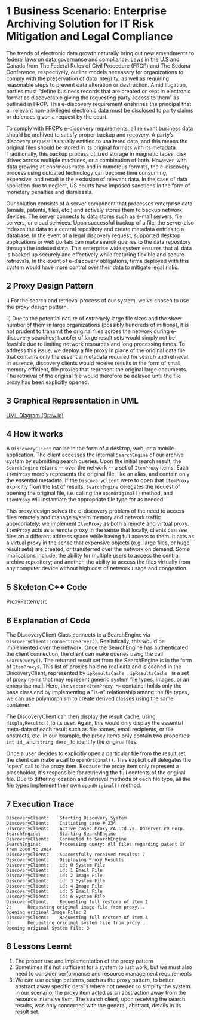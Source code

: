 
# 1 Business Scenario: Enterprise Archiving Solution for IT Risk Mitigation and Legal Compliance

The trends of electronic data growth naturally bring out new amendments to federal laws on data governance and compliance. Laws in the U.S and Canada from The Federal Rules of Civil Procedure (FRCP) and The Sedona Conference, respectively, outline models necessary for organizations to comply with the preservation of data integrity, as well as requiring reasonable steps to prevent data alteration or destruction. Amid litigation, parties must “define business records that are created or kept in electronic format as discoverable giving the requesting party access to them” as outlined in FRCP. This e-discovery requirement enshrines the principal that all relevant non-privileged electronic data must be disclosed to party claims or defenses given a request by the court.
	To comply with FRCP’s e-discovery requirements, all relevant business data should be archived to satisfy proper backup and recovery. A party’s discovery request is usually entitled to unaltered data, and this means the original files should be stored in its original formats with its metadata. Traditionally, this backup process utilized storage in magnetic tapes, disk drives across multiple machines, or a combination of both. However, with data growing at enormous rates and in numerous formats, the e-discovery process using outdated technology can become time consuming, expensive, and result in the exclusion of relevant data. In the case of data spoliation due to neglect, US courts have imposed sanctions in the form of monetary penalties and dismissals.

Our solution consists of a server component that processes enterprise data (emails, patents, files, etc.) and actively stores them to backup network devices. The server connects to data stores such as e-mail servers, file servers, or cloud services. Upon successful backup of a file, the server also indexes the data to a central repository and create metadata entries to a database. In the event of a legal discovery request, supported desktop applications or web portals can make search queries to the data repository through the indexed data. This enterprise wide system ensures that all data is backed up securely and effectively while featuring flexible and secure retrievals. In the event of e-discovery obligations, firms deployed with this system would have more control over their data to mitigate legal risks. 

## 2 Proxy Design Pattern

i) For the search and retrieval process of our system, we've chosen to use the *proxy design* pattern. 

ii) Due to the potential nature of extremely large file sizes and the sheer number of them in large organizations (possibly hundreds of millions), it is not prudent to transmit the original files across the network during e-discovery searches; transfer of large result sets would simply not be feasible due to limiting network resources and long processing times. To address this issue, we deploy a file proxy in place of the original data file that contains only the essential metadata required for search and retrieval. In essence, discovery clients would receive results in the form of small, memory efficient, file proxies that represent the original large documents. The retrieval of the original file would therefore be delayed until the file proxy has been explicitly opened. 

## 3 Graphical Representation in UML

[UML Diagram (Draw.io)](https://drive.google.com/file/d/0B110Jx0kEe5IQlYxajBycUZQR1U/view?usp=sharing)


## 4 How it works

A `DiscoveryClient` can be in the form of a desktop, web, or a mobile application. The client accesses the internal `SearchEngine` of our archive system by submitting search queries. Upon the initial search result, the `SearchEngine` returns -- over the network -- a set of `ItemProxy` items. Each `ItemProxy` merely represents the original file, like an alias, and contain only the essential metadata. If the `DiscoveryClient` were to open that `ItemProxy` explicitly from the list of results, `SearchEngine` delegates the request of opening the original file, i.e. calling the `openOriginal()` method, and `ItemProxy` will instantiate the appropriate file type for as needed.  

This proxy design solves the e-discovery problem of the need to access files remotely and manage system memory and network traffic appropriately; we implement `ItemProxy` as both a remote and virtual proxy. `ItemProxy` acts as a remote proxy in the sense that locally, clients can see files on a different address space while having full access to them. It acts as a virtual proxy in the sense that expensive objects (e.g. large files, or huge result sets) are created, or transferred over the network on demand. Some implications include: the ability for multiple users to access the central archive repository; and another, the ability to access the files virtually from any computer device without high cost of network usage and congestion.   

## 5 Skeleton C++ Code

ProxyPattern/src

## 6 Explanation of Code

The DiscoveryClient Class connects to a SearchEngine via `DiscoveryClient::connectToServer()`. Realistically, this would be implemented over the network. Once the SearchEngine has authenticated the client connection, the client can make queries using the call `searchQuery()`. The returned result set from the SearchEngine is in the form of `ItemProxy`s. This list of proxies hold no real data and is cached in the DiscoveryClient, represented by `ipResultsCache_`. `ipResultsCache_` is a set of proxy items that may represent generic system file types, images, or an enterprise mail. Here, the `vector<ItemProxy *>` container holds only the base class and by implementing a "is-a" relationship among the file types, we can use polymorphism to create derived classes using the same container. 

The DiscoveryClient can then display the result cache, using `displayResults()`,to its user. Again, this would only display the essential meta-data of each result such as file names, email recipients, or file abstracts, etc. In our example, the proxy items only contain two properties: `int id_` and `string desc_` to identify the original files. 

Once a user decides to explicitly open a particular file from the result set, the client can make a call to `openOriginal()`. This explicit call delegates the "open" call to the proxy item. Because the proxy item only represent a placeholder, it's responsible for retrieving the full contents of the original file. Due to differing location and retrieval methods of each file type, all the file types implement their own `openOriginal()` method. 


## 7 Execution Trace
```
DiscoveryClient:	Starting Discovery System
DiscoveryClient:	Initiating case # 234
DiscoveryClient:	Active case: Proxy PA Ltd vs. Observer PD Corp. 
SearchEngine:		Starting SearchEngine
DiscoveryClient:	Connected to SearchEngine
SearchEngine:		Processing query: All files regarding patent XY from 2000 to 2014
DiscoveryClient:	Successfully received results: 7
DiscoveryClient:	Displaying Proxy Results:
DiscoveryClient:	id: 0 System File
DiscoveryClient:	id: 1 Email File
DiscoveryClient:	id: 2 Image File
DiscoveryClient:	id: 3 System File
DiscoveryClient:	id: 4 Image File
DiscoveryClient:	id: 5 Email File
DiscoveryClient:	id: 6 System File
DiscoveryClient:	Requesting full restore of item 2
2:		Requesting original image file from proxy...
Opening original Image File: 2
DiscoveryClient:	Requesting full restore of item 3
3:		Requesting original system file from proxy...
Opening original System File: 3
```

## 8 Lessons Learnt
1. The proper use and implementation of the proxy pattern
2. Sometimes it's not sufficient for a system to just work, but we must also need to consider performance and resource management requirements 
3. We can use design patterns, such as the proxy pattern, to better abstract away specific details where not needed to simplify the system. In our scenario, the proxy item acted as an abstraction away from the resource intensive item. The search client, upon receiving the search results, was only concerned with the general, abstract, details in its result set. 





